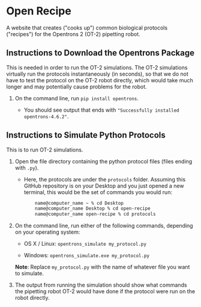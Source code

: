 # Open Recipe
A website that creates ("cooks up") common biological protocols ("recipes") for the Opentrons 2 (OT-2) pipetting robot.


## Instructions to Download the Opentrons Package
This is needed in order to run the OT-2 simulations. The OT-2 simulations virtually run the protocols instantaneously (in seconds), so that we do not have to test the protocol on the OT-2 robot directly, which would take much longer and may potentially cause problems for the robot.

1. On the command line, run `pip install opentrons`. 

    - You should see output that ends with `"Successfully installed opentrons-4.6.2"`.


## Instructions to Simulate Python Protocols
This is to run OT-2 simulations.

1. Open the file directory containing the python protocol files (files ending with `.py`).

    - Here, the protocols are under the `protocols` folder. Assuming this GitHub repository is on your Desktop and you just opened a new terminal, this would be the set of commands you would run:
        ```zsh
            name@computer_name ~ % cd Desktop
            name@computer_name Desktop % cd open-recipe
            name@computer_name open-recipe % cd protocols
        ```

2. On the command line, run either of the following commands, depending on your operating system:
    
    - OS X / Linux: `opentrons_simulate my_protocol.py`

    - Windows: `opentrons_simulate.exe my_protocol.py`

    **Note**: Replace `my_protocol.py` with the name of whatever file you want to simulate.

3. The output from running the simulation should show what commands the pipetting robot OT-2 would have done if the protocol were run on the robot directly.